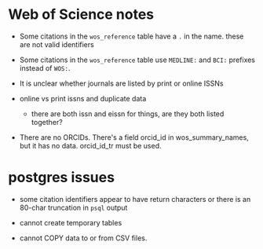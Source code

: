 
# Web of Science notes
- Some citations in the `wos_reference` table have a `.` in the name. these are not valid identifiers

- Some citations in the `wos_reference` table use `MEDLINE:` and `BCI:` prefixes instead of `WOS:`.

- It is unclear whether journals are listed by print or online ISSNs

- online vs print issns and duplicate data
    - there are both issn and eissn for things, are they both listed together?

- There are no ORCIDs. There's a field orcid_id in wos_summary_names, but it has no data. orcid_id_tr must be used.

# postgres issues

- some citation identifiers appear to have return characters or there is an 80-char truncation in `psql` output

- cannot create temporary tables
- cannot COPY data to or from CSV files.
